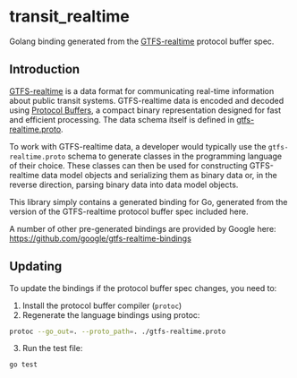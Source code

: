# transit_realtime

Golang binding generated from the
[GTFS-realtime](https://developers.google.com/transit/gtfs-realtime/) protocol
buffer spec.

## Introduction

[GTFS-realtime](https://developers.google.com/transit/gtfs-realtime/) is a data
format for communicating real-time information about public transit systems.
GTFS-realtime data is encoded and decoded using [Protocol
Buffers](https://developers.google.com/protocol-buffers/), a compact binary
representation designed for fast and efficient processing.  The data schema
itself is defined in
[gtfs-realtime.proto](https://developers.google.com/transit/gtfs-realtime/gtfs-realtime-proto).

To work with GTFS-realtime data, a developer would typically use the
`gtfs-realtime.proto` schema to generate classes in the programming language of
their choice.  These classes can then be used for constructing GTFS-realtime
data model objects and serializing them as binary data or, in the reverse
direction, parsing binary data into data model objects.

This library simply contains a generated binding for Go, generated from the
version of the GTFS-realtime protocol buffer spec included here.

A number of other pre-generated bindings are provided by Google here:
https://github.com/google/gtfs-realtime-bindings

## Updating

To update the bindings if the protocol buffer spec changes, you need to:

1. Install the protocol buffer compiler (`protoc`)
2. Regenerate the language bindings using protoc:

```bash
protoc --go_out=. --proto_path=. ./gtfs-realtime.proto
```

3. Run the test file:

```bash
go test
```

